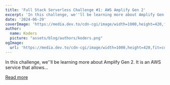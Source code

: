```yaml
---
title: 'Full Stack Serverless Challenge #1: AWS Amplify Gen 2'
excerpt: 'In this challenge, we''ll be learning more about Amplify Gen 2. It is an AWS service that allows...'
date: '2024-06-29'
coverImage: 'https://media.dev.to/cdn-cgi/image/width=1000,height=420,fit=cover,gravity=auto,format=auto/https%3A%2F%2Fdev-to-uploads.s3.amazonaws.com%2Fuploads%2Farticles%2Fowe8skp1gtcj8y2x8qr7.png'
author:
  name: Koders
  picture: "assets/blog/authors/koders.png"
ogImage:
  url: 'https://media.dev.to/cdn-cgi/image/width=1000,height=420,fit=cover,gravity=auto,format=auto/https%3A%2F%2Fdev-to-uploads.s3.amazonaws.com%2Fuploads%2Farticles%2Fowe8skp1gtcj8y2x8qr7.png'
---
```


In this challenge, we''ll be learning more about Amplify Gen 2. It is an AWS service that allows...

[Read more](https://dev.to/aws-builders/full-stack-serverless-challenge-1-aws-amplify-gen-2-2l31)
